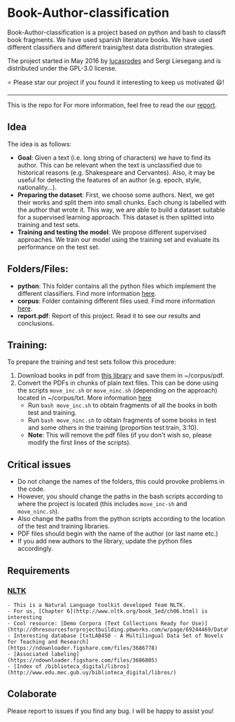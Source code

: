 # Book-Author-classification

Book-Author-classification is a project based on python and bash to classift book fragments. We have used spanish literature books. We have used different classifiers and different trainig/test data distribution strategies.

The project started in May 2016 by [lucasrodes](https://github.com/lucasrodes) and Sergi Liesegang and is distributed under the GPL-3.0 license.

⭐️ Please star our project if you found it interesting to keep us motivated 😃!

---

This is the repo for 
For more information, feel free to read the our [report](report.pdf).

## Idea
The idea is as follows:

- **Goal**: Given a text (i.e. long string of characters) we have to find its author. This can be relevant when the text is 
unclassified due to historical reasons (e.g. Shakespeare and Cervantes). Also, it may be useful for detecting the features of an author (e.g. epoch, style, nationality...).
- **Preparing the dataset**: First, we choose some authors. Next, we get their works and split them into small chunks. Each chung is labelled with the author that wrote it. This way, we are able to build a dataset suitable for a supervised learning approach. This dataset is then splitted into training and test sets.
- **Training and testing the model**: We propose different supervised approaches. We train our model using the training set and evaluate its performance on the test set.


## Folders/Files:

- **python**: This folder contains all the python files which implement the different classifiers. Find more information [here](python/README.md).
- **corpus**: Folder containing different files used. Find more information [here](corpus/README.md).
- **report.pdf**: Report of this project. Read it to see our results and conclusions.

## Training:
To prepare the training and test sets follow this procedure:

1. Download books in pdf from [this library](http://www.edu.mec.gub.uy/biblioteca_digital/libros/) and save them in ~/corpus/pdf.
2. Convert the PDFs in chunks of plain text files. This can be done using the scripts `move_inc.sh` or `move_ninc.sh` (depending on the approach) located in ~/corpus/txt. More information [here](corpus/README.md)
	- Run `bash move_inc.sh` to obtain fragments of all the books in both test and training. 
	- Run `bash move_ninc.sh` to obtain fragments of some books in test and some others in the training (proportion test:train, 3:10).
	- **Note**: This will remove the pdf files (if you don't wish so, please modify the first lines of the scripts).
	
## Critical issues	
- Do not change the names of the folders, this could provoke problems in the code.
- However, you should change the paths in the bash scripts according to where the project is located (this includes `move_inc-sh` and `move_ninc.sh`).
- Also change the paths from the python scripts according to the location of the test and training libraries.
- PDF files should begin with the name of the author (or last name etc.)
- If you add new authors to the library, update the python files accordingly.

## Requirements

### [NLTK](http://www.nltk.org/book/)
	- This is a Natural Language toolkit developed Team NLTK.
	- For us, [Chapter 6](http://www.nltk.org/book_1ed/ch06.html) is interesting
	- Cool resource: [Demo Corpora (Text Collections Ready for Use)](http://dhresourcesforprojectbuilding.pbworks.com/w/page/69244469/Data%20Collections%20and%20Datasets)
	- Interesting database [txtLAB450 - A Multilingual Data Set of Novels for Teaching and Research](https://ndownloader.figshare.com/files/3686778)
	- [Associated labeling](https://ndownloader.figshare.com/files/3686805)  
	- [Index of /biblioteca_digital/libros](http://www.edu.mec.gub.uy/biblioteca_digital/libros/)

## Colaborate
Please report to issues if you find any bug. I will be happy to assist you!
